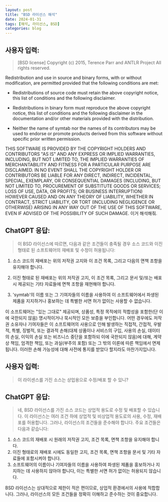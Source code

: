 ```yaml
---
layout: post
title: "BSD 라이선스 해석"
date: 2024-01-31
tags: [해석, 라이선스, BSD]
categories: blog
---
```


## 사용자 입력:
> [BSD license]
Copyright (c) 2015, Terence Parr and ANTLR Project
All rights reserved.

Redistribution and use in source and binary forms, with or without
modification, are permitted provided that the following conditions are met:

* Redistributions of source code must retain the above copyright notice, this
  list of conditions and the following disclaimer.

* Redistributions in binary form must reproduce the above copyright notice,
  this list of conditions and the following disclaimer in the documentation
  and/or other materials provided with the distribution.

* Neither the name of symtab nor the names of its
  contributors may be used to endorse or promote products derived from
  this software without specific prior written permission.

THIS SOFTWARE IS PROVIDED BY THE COPYRIGHT HOLDERS AND CONTRIBUTORS "AS IS"
AND ANY EXPRESS OR IMPLIED WARRANTIES, INCLUDING, BUT NOT LIMITED TO, THE
IMPLIED WARRANTIES OF MERCHANTABILITY AND FITNESS FOR A PARTICULAR PURPOSE ARE
DISCLAIMED. IN NO EVENT SHALL THE COPYRIGHT HOLDER OR CONTRIBUTORS BE LIABLE
FOR ANY DIRECT, INDIRECT, INCIDENTAL, SPECIAL, EXEMPLARY, OR CONSEQUENTIAL
DAMAGES (INCLUDING, BUT NOT LIMITED TO, PROCUREMENT OF SUBSTITUTE GOODS OR
SERVICES; LOSS OF USE, DATA, OR PROFITS; OR BUSINESS INTERRUPTION) HOWEVER
CAUSED AND ON ANY THEORY OF LIABILITY, WHETHER IN CONTRACT, STRICT LIABILITY,
OR TORT (INCLUDING NEGLIGENCE OR OTHERWISE) ARISING IN ANY WAY OUT OF THE USE
OF THIS SOFTWARE, EVEN IF ADVISED OF THE POSSIBILITY OF SUCH DAMAGE.  이거 해석해줘.

## ChatGPT 응답:
> 이 BSD 라이선스에 따르면, 다음과 같은 조건들이 충족될 경우 소스 코드와 이진 형태로 된 소프트웨어의 재배포 및 수정이 허용됩니다:

1. 소스 코드의 재배포는 위의 저작권 고지와 이 조건 목록, 그리고 다음의 면책 조항을 유지해야 합니다.

2. 이진 형태로 된 재배포는 위의 저작권 고지, 이 조건 목록, 그리고 문서 및/또는 배포 시 제공되는 기타 자료들에 면책 조항을 재현해야 합니다.

3. 'symtab'의 이름 또는 그 기여자들의 이름을 사용하여 이 소프트웨어에서 파생된 제품을 지지하거나 홍보하는 데 특별한 서면 허가 없이는 사용할 수 없습니다.

이 소프트웨어는 "있는 그대로" 제공되며, 상품성, 특정 목적에의 적합성을 포함한(단 이에 국한되지 않음) 명시적이거나 묵시적인 모든 보증을 부인합니다. 어떤 경우에도 저작권 소유자나 기여자들은 이 소프트웨어의 사용으로 인해 발생하는 직접적, 간접적, 우발적, 특별, 징벌적, 또는 결과적 손해(대체 상품이나 서비스의 구입, 사용의 손실, 데이터의 손실, 이익의 손실 또는 비즈니스 중단을 포함하되 이에 국한되지 않음)에 대해, 계약상 책임, 엄격한 책임, 또는 과실(부주의 포함) 또는 그 밖의 이론에 따른 책임에서 면제됩니다. 이러한 손해 가능성에 대해 사전에 통지를 받았다 할지라도 마찬가지입니다.

## 사용자 입력:
> 이 라이센스를 가진 소스는 상업용으로 수정/배포 할 수 있니?

## ChatGPT 응답:
> 네, BSD 라이선스를 가진 소스 코드는 상업적 용도로 수정 및 배포할 수 있습니다. 이 라이선스는 여러 조건 하에 상업적 및 비상업적 용도로의 사용, 수정, 재배포를 허용합니다. 그러나, 라이선스의 조건들을 준수해야 합니다. 주요 조건들은 다음과 같습니다:

1. 소스 코드의 재배포 시 원래의 저작권 고지, 조건 목록, 면책 조항을 유지해야 합니다.
2. 이진 형태로의 재배포 시에도 동일한 고지, 조건 목록, 면책 조항을 문서 및 기타 자료들에 포함시켜야 합니다.
3. 소프트웨어의 이름이나 기여자들의 이름을 사용하여 파생된 제품을 홍보하거나 지지하는 데 사용하지 않아야 합니다, 이는 특별한 서면 허가 없이는 허용되지 않습니다.

BSD 라이선스는 상대적으로 제한이 적은 편이므로, 상업적 환경에서의 사용에 적합합니다. 그러나, 라이선스의 모든 조건들을 정확히 이해하고 준수하는 것이 중요합니다.

